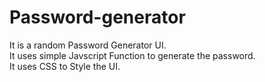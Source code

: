 # Password-generator
 It is a random Password Generator UI. <br>
 It uses simple Javscript Function to generate the password.<br>
 It uses CSS to Style the UI.<br>
